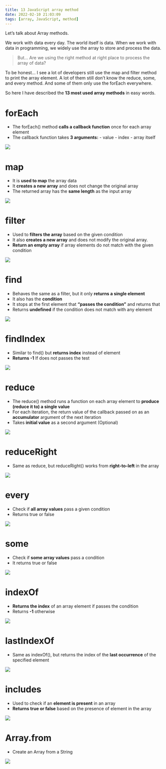 ```yaml
---
title: 13 JavaScript array method
date: 2022-02-10 21:03:09
tags: [array, JavaScript, method]
---
```


Let’s talk about Array methods.

We work with data every day. The world itself is data. When we work with data in programming, we widely use the array to store and process the data.

> But… Are we using the right method at right place to process the array of data?

To be honest… I see a lot of developers still use the map and filter method to print the array element. A lot of them still don’t know the reduce, some, and every method. And some of them only use the forEach everywhere.

So here I have described the **13 most used array methods** in easy words.

# forEach

- The forEach() method **calls a callback function** once for each array element
- The callback function takes **3 arguments:**
  \- value
  \- index
  \- array itself

![](https://cdn.jsdelivr.net/gh/zio7711/blog-pic/20220210210804.png)



# map

- It is **used to map** the array data
- It **creates a new array** and does not change the original array
- The returned array has the **same length** as the input array

![](https://cdn.jsdelivr.net/gh/zio7711/blog-pic/20220210210835.png)



# filter

- Used to **filters the array** based on the given condition
- It also **creates a new array** and does not modify the original array.
- **Return an empty array** if array elements do not match with the given condition

![](https://cdn.jsdelivr.net/gh/zio7711/blog-pic/20220210210859.png)



# find

- Behaves the same as a filter, but it only **returns a single element**
- It also has the **condition**
- It stops at the first element that **“passes the condition”** and returns that
- Returns **undefined** if the condition does not match with any element

![](https://cdn.jsdelivr.net/gh/zio7711/blog-pic/20220210211206.png)



# findIndex

- Similar to find() but **returns index** instead of element
- **Returns -1** If does not passes the test

![](https://cdn.jsdelivr.net/gh/zio7711/blog-pic/20220210211237.png)



# reduce

- The reduce() method runs a function on each array element to **produce (reduce it to) a single value**
- For each iteration, the return value of the callback passed on as an **accumulator** argument of the next iteration
- Takes **initial value** as a second argument (Optional)

![](https://cdn.jsdelivr.net/gh/zio7711/blog-pic/20220210211253.png)



# reduceRight

- Same as reduce, but reduceRight() works from **right-to-left** in the array

![](https://cdn.jsdelivr.net/gh/zio7711/blog-pic/20220210211313.png)



# every

- Check if **all array values** pass a given condition
- Returns true or false

![](https://cdn.jsdelivr.net/gh/zio7711/blog-pic/20220210211656.png)



# some

- Check if **some array values** pass a condition
- It returns true or false

![](https://cdn.jsdelivr.net/gh/zio7711/blog-pic/20220210211704.png)



# indexOf

- **Returns the index** of an array element if passes the condition
- Returns **-1** otherwise

![](https://cdn.jsdelivr.net/gh/zio7711/blog-pic/20220210211519.png)



# lastIndexOf

- Same as indexOf(), but returns the index of the **last occurrence** of the specified element

![](https://cdn.jsdelivr.net/gh/zio7711/blog-pic/20220210211541.png)



# includes

- Used to check if an **element is present** in an array
- **Returns true or false** based on the presence of element in the array

![](https://cdn.jsdelivr.net/gh/zio7711/blog-pic/20220210211603.png)



# Array.from

- Create an Array from a String

![](https://cdn.jsdelivr.net/gh/zio7711/blog-pic/20220210211624.png)